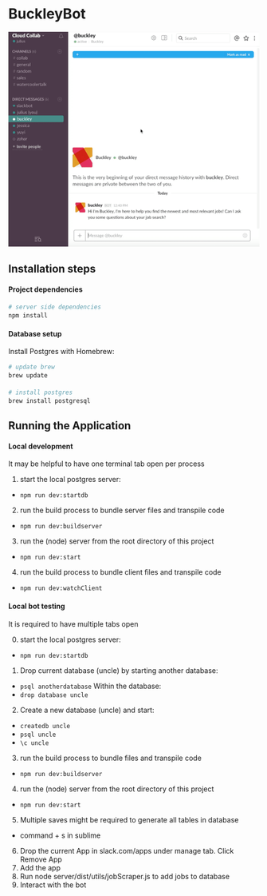 # BuckleyBot
![Bot Demo](./client/assets/intro.gif)


## Installation steps

#### Project dependencies

```sh
# server side dependencies
npm install
```

#### Database setup

Install Postgres with Homebrew:
```sh
# update brew
brew update

# install postgres
brew install postgresql
```

## Running the Application

#### Local development

It may be helpful to have one terminal tab open per process

1. start the local postgres server:
  * `npm run dev:startdb`
2. run the build process to bundle server files and transpile code
  * `npm run dev:buildserver`
3. run the (node) server from the root directory of this project
  * `npm run dev:start`
4. run the build process to bundle client files and transpile code
  * `npm run dev:watchClient`

#### Local bot testing

It is required to have multiple tabs open 

0. start the local postgres server:
  * `npm run dev:startdb`
1. Drop current database (uncle) by starting another database:
  * `psql anotherdatabase`
  Within the database:
  * `drop database uncle`
2. Create a new database (uncle) and start:
  * `createdb uncle`
  * `psql uncle`
  * `\c uncle`
3. run the build process to bundle files and transpile code
  * `npm run dev:buildserver`
4. run the (node) server from the root directory of this project
  * `npm run dev:start`
5. Multiple saves might be required to generate all tables in database
  * command + s in sublime
6. Drop the current App in slack.com/apps under manage tab. Click Remove App
7. Add the app
8. Run node server/dist/utils/jobScraper.js to add jobs to database
9. Interact with the bot

